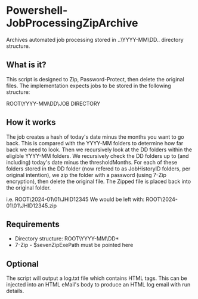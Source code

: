 # Powershell-JobProcessingZipArchive
Archives automated job processing stored in ..\YYYY-MM\DD\.. directory structure.

## What is it?
This script is designed to Zip, Password-Protect, then delete the original files.
The implementation expects jobs to be stored in the following structure:

ROOT\YYYY-MM\DD\JOB DIRECTORY

## How it works
The job creates a hash of today's date minus the months you want to go back.
This is compared with the YYYY-MM folders to determine how far back we need to look.
Then we recursively look at the DD folders within the eligible YYYY-MM folders.
We recursively check the DD folders up to (and including) today's date minus the thresholdMonths.
For each of these folders stored in the DD folder (now refered to as JobHistoryID folders, per original intention),
we zip the folder with a password (using 7-Zip encryption), then delete the original file. The Zipped file is placed back
into the original folder.

i.e. ROOT\2024-01\01\JHID12345
We would be left with:
ROOT\2024-01\01\JHID12345.zip

## Requirements
* Directory structure: ROOT\YYYY-MM\DD\*
* 7-Zip - $sevenZipExePath must be pointed here

## Optional
The script will output a log.txt file which contains HTML tags.
This can be injected into an HTML eMail's body to produce an HTML log email with run details.
